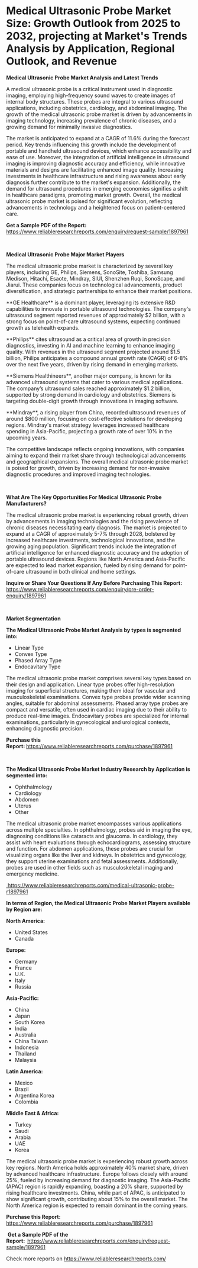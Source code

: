 <p><h1>Medical Ultrasonic Probe Market Size: Growth Outlook from 2025 to 2032, projecting at Market's Trends Analysis by Application, Regional Outlook, and Revenue</h1></p><p><strong>Medical Ultrasonic Probe Market Analysis and Latest Trends</strong></p>
<p><p>A medical ultrasonic probe is a critical instrument used in diagnostic imaging, employing high-frequency sound waves to create images of internal body structures. These probes are integral to various ultrasound applications, including obstetrics, cardiology, and abdominal imaging. The growth of the medical ultrasonic probe market is driven by advancements in imaging technology, increasing prevalence of chronic diseases, and a growing demand for minimally invasive diagnostics.</p><p>The market is anticipated to expand at a CAGR of 11.6% during the forecast period. Key trends influencing this growth include the development of portable and handheld ultrasound devices, which enhance accessibility and ease of use. Moreover, the integration of artificial intelligence in ultrasound imaging is improving diagnostic accuracy and efficiency, while innovative materials and designs are facilitating enhanced image quality. Increasing investments in healthcare infrastructure and rising awareness about early diagnosis further contribute to the market's expansion. Additionally, the demand for ultrasound procedures in emerging economies signifies a shift in healthcare paradigms, promoting market growth. Overall, the medical ultrasonic probe market is poised for significant evolution, reflecting advancements in technology and a heightened focus on patient-centered care.</p></p>
<p><strong>Get a Sample PDF of the Report:&nbsp;</strong> <a href="https://www.reliableresearchreports.com/enquiry/request-sample/1897961?utm_campaign=2746&utm_medium=2&utm_source=Github&utm_content=ia&utm_term=03032025&utm_id=medical-ultrasonic-probe">https://www.reliableresearchreports.com/enquiry/request-sample/1897961</a></p>
<p>&nbsp;</p>
<p><strong>Medical Ultrasonic Probe Major Market Players</strong></p>
<p><p>The medical ultrasonic probe market is characterized by several key players, including GE, Philips, Siemens, SonoSite, Toshiba, Samsung Medison, Hitachi, Esaote, Mindray, SIUI, Shenzhen Ruqi, SonoScape, and Jiarui. These companies focus on technological advancements, product diversification, and strategic partnerships to enhance their market positions.</p><p>**GE Healthcare** is a dominant player, leveraging its extensive R&D capabilities to innovate in portable ultrasound technologies. The company's ultrasound segment reported revenues of approximately $2 billion, with a strong focus on point-of-care ultrasound systems, expecting continued growth as telehealth expands.</p><p>**Philips** cites ultrasound as a critical area of growth in precision diagnostics, investing in AI and machine learning to enhance imaging quality. With revenues in the ultrasound segment projected around $1.5 billion, Philips anticipates a compound annual growth rate (CAGR) of 6-8% over the next five years, driven by rising demand in emerging markets.</p><p>**Siemens Healthineers**, another major company, is known for its advanced ultrasound systems that cater to various medical applications. The company’s ultrasound sales reached approximately $1.2 billion, supported by strong demand in cardiology and obstetrics. Siemens is targeting double-digit growth through innovations in imaging software.</p><p>**Mindray**, a rising player from China, recorded ultrasound revenues of around $800 million, focusing on cost-effective solutions for developing regions. Mindray's market strategy leverages increased healthcare spending in Asia-Pacific, projecting a growth rate of over 10% in the upcoming years.</p><p>The competitive landscape reflects ongoing innovations, with companies aiming to expand their market share through technological advancements and geographical expansions. The overall medical ultrasonic probe market is poised for growth, driven by increasing demand for non-invasive diagnostic procedures and improved imaging technologies.</p></p>
<p>&nbsp;</p>
<p><strong>What Are The Key Opportunities For Medical Ultrasonic Probe Manufacturers?</strong></p>
<p><p>The medical ultrasonic probe market is experiencing robust growth, driven by advancements in imaging technologies and the rising prevalence of chronic diseases necessitating early diagnosis. The market is projected to expand at a CAGR of approximately 5-7% through 2028, bolstered by increased healthcare investments, technological innovations, and the growing aging population. Significant trends include the integration of artificial intelligence for enhanced diagnostic accuracy and the adoption of portable ultrasound devices. Regions like North America and Asia-Pacific are expected to lead market expansion, fueled by rising demand for point-of-care ultrasound in both clinical and home settings.</p></p>
<p><strong>Inquire or Share Your Questions If Any Before Purchasing This Report:</strong> <a href="https://www.reliableresearchreports.com/enquiry/pre-order-enquiry/1897961?utm_campaign=2746&utm_medium=2&utm_source=Github&utm_content=ia&utm_term=03032025&utm_id=medical-ultrasonic-probe">https://www.reliableresearchreports.com/enquiry/pre-order-enquiry/1897961</a></p>
<p>&nbsp;</p>
<p><strong>Market Segmentation</strong></p>
<p><strong>The Medical Ultrasonic Probe Market Analysis by types is segmented into:</strong></p>
<p><ul><li>Linear Type</li><li>Convex Type</li><li>Phased Array Type</li><li>Endocavitary Type</li></ul></p>
<p><p>The medical ultrasonic probe market comprises several key types based on their design and application. Linear type probes offer high-resolution imaging for superficial structures, making them ideal for vascular and musculoskeletal examinations. Convex type probes provide wider scanning angles, suitable for abdominal assessments. Phased array type probes are compact and versatile, often used in cardiac imaging due to their ability to produce real-time images. Endocavitary probes are specialized for internal examinations, particularly in gynecological and urological contexts, enhancing diagnostic precision.</p></p>
<p><strong>Purchase this Report:&nbsp;</strong><a href="https://www.reliableresearchreports.com/purchase/1897961?utm_campaign=2746&utm_medium=2&utm_source=Github&utm_content=ia&utm_term=03032025&utm_id=medical-ultrasonic-probe">https://www.reliableresearchreports.com/purchase/1897961</a></p>
<p>&nbsp;</p>
<p><strong>The Medical Ultrasonic Probe Market Industry Research by Application is segmented into:</strong></p>
<p><ul><li>Ophthalmology</li><li>Cardiology</li><li>Abdomen</li><li>Uterus</li><li>Other</li></ul></p>
<p><p>The medical ultrasonic probe market encompasses various applications across multiple specialties. In ophthalmology, probes aid in imaging the eye, diagnosing conditions like cataracts and glaucoma. In cardiology, they assist with heart evaluations through echocardiograms, assessing structure and function. For abdomen applications, these probes are crucial for visualizing organs like the liver and kidneys. In obstetrics and gynecology, they support uterine examinations and fetal assessments. Additionally, probes are used in other fields such as musculoskeletal imaging and emergency medicine.</p></p>
<p><a href="https://www.reliableresearchreports.com/medical-ultrasonic-probe-r1897961?utm_campaign=2746&utm_medium=2&utm_source=Github&utm_content=ia&utm_term=03032025&utm_id=medical-ultrasonic-probe">&nbsp;https://www.reliableresearchreports.com/medical-ultrasonic-probe-r1897961</a></p>
<p><strong>In terms of Region, the Medical Ultrasonic Probe Market Players available by Region are:</strong></p>
<p>
    <p> <strong> North America: </strong>
        <ul>
            <li>United States</li>
            <li>Canada</li>
        </ul>
        </p> 
    <p> <strong> Europe: </strong>
        <ul>
            <li>Germany</li>
            <li>France</li>
            <li>U.K.</li>
            <li>Italy</li>
            <li>Russia</li>
        </ul>
        </p> 
    <p> <strong> Asia-Pacific: </strong>
        <ul>
            <li>China</li>
            <li>Japan</li>
            <li>South Korea</li>
            <li>India</li>
            <li>Australia</li>
            <li>China Taiwan</li>
            <li>Indonesia</li>
            <li>Thailand</li>
            <li>Malaysia</li>
        </ul>
        </p> 
    <p> <strong> Latin America: </strong>
        <ul>
            <li>Mexico</li>
            <li>Brazil</li>
            <li>Argentina Korea</li>
            <li>Colombia</li>
        </ul>
        </p> 
    <p> <strong> Middle East & Africa: </strong>
        <ul>
            <li>Turkey</li>
            <li>Saudi</li>
            <li>Arabia</li>
            <li>UAE</li>
            <li>Korea</li>
        </ul>
    </p>
    </p>
<p><p>The medical ultrasonic probe market is experiencing robust growth across key regions. North America holds approximately 40% market share, driven by advanced healthcare infrastructure. Europe follows closely with around 25%, fueled by increasing demand for diagnostic imaging. The Asia-Pacific (APAC) region is rapidly expanding, boasting a 20% share, supported by rising healthcare investments. China, while part of APAC, is anticipated to show significant growth, contributing about 15% to the overall market. The North America region is expected to remain dominant in the coming years.</p></p>
<p><strong>Purchase this Report: </strong><a href="https://www.reliableresearchreports.com/purchase/1897961?utm_campaign=2746&utm_medium=2&utm_source=Github&utm_content=ia&utm_term=03032025&utm_id=medical-ultrasonic-probe">https://www.reliableresearchreports.com/purchase/1897961</a></p>
<p>&nbsp;<strong>Get a Sample PDF of the Report:&nbsp;&nbsp;</strong><a href="https://www.reliableresearchreports.com/enquiry/request-sample/1897961?utm_campaign=2746&utm_medium=2&utm_source=Github&utm_content=ia&utm_term=03032025&utm_id=medical-ultrasonic-probe">https://www.reliableresearchreports.com/enquiry/request-sample/1897961</a></p>
<p><strong></strong></p>
<p>Check more reports on <a href="https://www.reliableresearchreports.com/?utm_campaign=2746&utm_medium=2&utm_source=Github&utm_content=ia&utm_term=03032025&utm_id=medical-ultrasonic-probe">https://www.reliableresearchreports.com/</a></p>